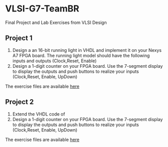# VLSI-G7-TeamBR
Final Project and Lab Exercises from VLSI Design 

## Project 1
1. Design a an 16-bit running light in VHDL and implement it on your Nexys A7 FPGA board. The running light model should have the following inputs and outputs (Clock,Reset, Enable)
2. Design a 1-digit counter on your FPGA board. Use the 7-segment display to display the outputs and push buttons to realize your inputs (Clock,Reset, Enable, UpDown)

The exercise files are available [here](https://github.com/rafaelmdalmoro/VLSI-G7-TeamBR)

## Project 2
1. Extend the VHDL code of
2. Design a 1-digit counter on your FPGA board. Use the 7-segment display to display the outputs and push buttons to realize your inputs (Clock,Reset, Enable, UpDown)

The exercise files are available [here](https://github.com/rafaelmdalmoro/VLSI-G7-TeamBR)

